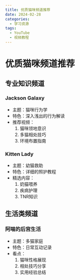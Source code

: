 ```yaml
---
title: 优质猫咪频道推荐
date: 2024-02-28
categories:
  - 学习资源
tags:
  - YouTube
  - 视频教程
---
```


# 优质猫咪频道推荐

## 专业知识频道

### Jackson Galaxy
- 主题：猫咪行为学
- 特色：深入浅出的行为解读
- 推荐视频：
  1. 猫咪领地意识
  2. 多猫相处技巧
  3. 环境布置指南

### Kitten Lady
- 主题：幼猫救助
- 特色：详细的照护教程
- 精选内容：
  1. 奶猫喂养
  2. 疾病护理
  3. TNR知识

## 生活类频道

### 阿喵的后宫生活
- 主题：多猫家庭
- 特色：日常互动记录
- 看点：
  1. 猫咪性格展现
  2. 相处技巧分享
  3. 实用经验总结 